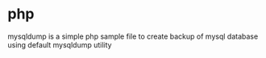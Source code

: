 # php
mysqldump is a simple php sample file to create backup of mysql database using default mysqldump utility
